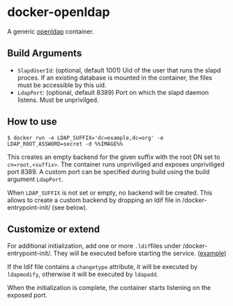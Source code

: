# docker-openldap

A generic [openldap](https://openldap.org) container.


## Build Arguments

- `SlapdUserId`: (optional, default 1001) Uid of the user that runs the slapd proces. If an existing
    database is mounted in the container, the files must be accessible by this uid.
- `LdapPort`: (optional, default 8389) Port on which the slapd daemon listens. Must be unprivilged.
    

## How to use

```console
$ docker run -e LDAP_SUFFIX='dc=example,dc=org' -e LDAP_ROOT_ASSWORD=secret -d %%IMAGE%%
```

This creates an empty backend for the given suffix with the root DN set to
`cn=root,<suffix>`.  The container runs unpriviliged and exposes unpriviliged
port 8389.  A custom port can be specified during build using the build
argument `LdapPort`.

When `LDAP_SUFFIX` is not set or empty, no backend will be created.  This
allows to create a custom backend by dropping an ldif file in
/docker-entrypoint-init/ (see below).

## Customize or extend

For additional initialization, add one or more `.ldif`files under
/docker-entrypoint-init/.  They will be executed before starting the service.
([example](https://github.com/viaacode/docker-openldap-deewee.git))

If the ldif file contains a `changetype` attribute, it will be executed by
`ldapmodify`, otherwise it will be executed by `ldapadd`.

When the initialization is complete,  the container starts listening on the exposed port.


